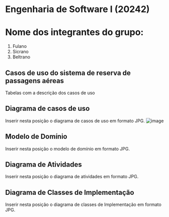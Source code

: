 # Engenharia de Software I (20242)
# Nome dos integrantes do grupo:
1) Fulano
2) Sicrano
3) Beltrano

## Casos de uso do sistema de reserva de passagens aéreas
Tabelas com a descrição dos casos de uso

## Diagrama de casos de uso
Inserir nesta posição o diagrama de casos de uso em formato JPG.
![image](https://github.com/user-attachments/assets/185dbf27-a44d-47ec-94c8-320f3322ad0f)

## Modelo de Domínio
Inserir nesta posição o modelo de domínio em formato JPG.

## Diagrama de Atividades
Inserir nesta posição o diagrama de atividades em formato JPG.

## Diagrama de Classes de Implementação
 Inserir nesta posição o diagrama de classes de Implementação em formato JPG.

